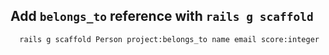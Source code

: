 ## Add `belongs_to` reference with `rails g scaffold`

      rails g scaffold Person project:belongs_to name email score:integer
